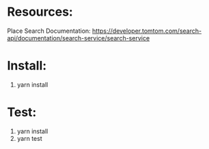Resources:
==========

Place Search Documentation: https://developer.tomtom.com/search-api/documentation/search-service/search-service

Install:
========
1. yarn install

Test:
=====
1. yarn install
2. yarn test
